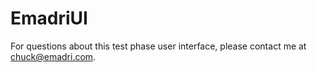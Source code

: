 # EmadriUI

For questions about this test phase user interface, please contact me at chuck@emadri.com.
